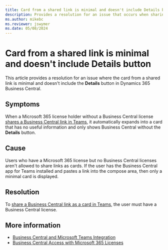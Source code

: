 ```yaml
---
title: Card from a shared link is minimal and doesn't include Details button
description: Provides a resolution for an issue that occurs when sharing a Business Central link in Teams.
ms.author: mikebc
ms.reviewer: jswymer
ms.date: 05/08/2024
---
```

# Card from a shared link is minimal and doesn't include Details button

This article provides a resolution for an issue where the card from a shared link is minimal and doesn't include the **Details** button in Dynamics 365 Business Central.

## Symptoms

When a Microsoft 365 license holder without a Business Central license [shares a Business Central link in Teams](/dynamics365/business-central/across-working-with-teams), it automatically expands into a card that has no useful information and only shows Business Central without the **Details** button.

## Cause

Users who have a Microsoft 365 license but no Business Central licenses aren't allowed to share links as cards. If the user has the Business Central app for Teams installed and pastes a link into the compose area, then only a minimal card is displayed.

## Resolution

To [share a Business Central link as a card in Teams](/dynamics365/business-central/across-working-with-teams#include-a-business-central-card-in-a-teams-conversation), the user must have a Business Central license.

## More information

- [Business Central and Microsoft Teams Integration](/dynamics365/business-central/across-teams-overview)
- [Business Central Access with Microsoft 365 Licenses](/dynamics365/business-central/admin-access-with-m365-license)
